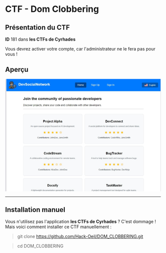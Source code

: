 # CTF - Dom Clobbering

## Présentation du CTF 
**ID** 181 dans **les CTFs de Cyrhades**

Vous devrez activer votre compte, car l'administrateur ne le fera pas pour vous !


## Aperçu
![infos/capture.jpg](infos/capture.jpg)


-----------

## Installation manuel
Vous n'utilisez pas l'application **les CTFs de Cyrhades** ? C'est dommage !
Mais voici comment installer ce CTF manuellement :

> git clone https://github.com/Hack-Oeil/DOM_CLOBBERING.git

> cd DOM_CLOBBERING